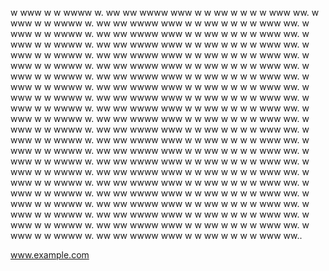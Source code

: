 w www w w wwww w. ww ww wwww www w w ww w w w w www ww.
w www w w wwww w. ww ww wwww www w w ww w w w w www ww.
w www w w wwww w. ww ww wwww www w w ww w w w w www ww.
w www w w wwww w. ww ww wwww www w w ww w w w w www ww.
w www w w wwww w. ww ww wwww www w w ww w w w w www ww.
w www w w wwww w. ww ww wwww www w w ww w w w w www ww.
w www w w wwww w. ww ww wwww www w w ww w w w w www ww.
w www w w wwww w. ww ww wwww www w w ww w w w w www ww.
w www w w wwww w. ww ww wwww www w w ww w w w w www ww.
w www w w wwww w. ww ww wwww www w w ww w w w w www ww.
w www w w wwww w. ww ww wwww www w w ww w w w w www ww.
w www w w wwww w. ww ww wwww www w w ww w w w w www ww.
w www w w wwww w. ww ww wwww www w w ww w w w w www ww.
w www w w wwww w. ww ww wwww www w w ww w w w w www ww.
w www w w wwww w. ww ww wwww www w w ww w w w w www ww.
w www w w wwww w. ww ww wwww www w w ww w w w w www ww.
w www w w wwww w. ww ww wwww www w w ww w w w w www ww.
w www w w wwww w. ww ww wwww www w w ww w w w w www ww.
w www w w wwww w. ww ww wwww www w w ww w w w w www ww.
w www w w wwww w. ww ww wwww www w w ww w w w w www ww.
w www w w wwww w. ww ww wwww www w w ww w w w w www ww.
w www w w wwww w. ww ww wwww www w w ww w w w w www ww..

www.example.com